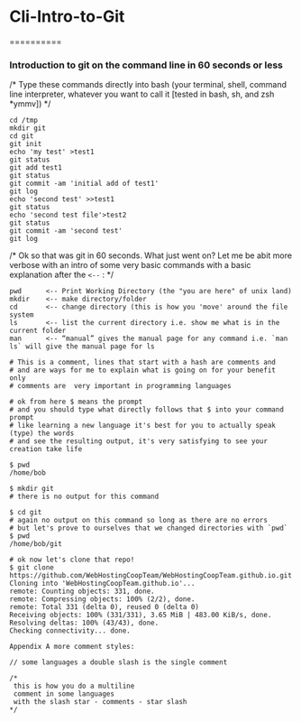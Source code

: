 # Cli-Intro-to-Git
==========

### Introduction to git on the command line in 60 seconds or less


/* 
Type these commands directly into bash (your terminal, shell, command line interpreter, whatever you want to call it [tested in bash, sh, and zsh *ymmv])
*/  
```
cd /tmp
mkdir git
cd git
git init
echo 'my test' >test1
git status
git add test1
git status
git commit -am 'initial add of test1'
git log
echo 'second test' >>test1
git status
echo 'second test file'>test2
git status
git commit -am 'second test'
git log
```
/*
 Ok so that was git in 60 seconds.  What just went on?  Let me be abit more verbose with an intro of some very basic commands with a basic explanation after the `<--` :
*/
```
pwd      <-- Print Working Directory (the "you are here" of unix land)
mkdir    <-- make directory/folder
cd       <-- change directory (this is how you 'move' around the file system
ls       <-- list the current directory i.e. show me what is in the current folder
man      <-- “manual” gives the manual page for any command i.e. `man ls` will give the manual page for ls
```
```
# This is a comment, lines that start with a hash are comments and
# and are ways for me to explain what is going on for your benefit only 
# comments are  very important in programming languages

# ok from here $ means the prompt
# and you should type what directly follows that $ into your command prompt
# like learning a new language it's best for you to actually speak (type) the words
# and see the resulting output, it's very satisfying to see your creation take life
```
```
$ pwd
/home/bob
```
```
$ mkdir git
# there is no output for this command
```
```
$ cd git
# again no output on this command so long as there are no errors
# but let's prove to ourselves that we changed directories with `pwd`
$ pwd
/home/bob/git
```


```
# ok now let's clone that repo!
$ git clone https://github.com/WebHostingCoopTeam/WebHostingCoopTeam.github.io.git
Cloning into 'WebHostingCoopTeam.github.io'...
remote: Counting objects: 331, done.
remote: Compressing objects: 100% (2/2), done.
remote: Total 331 (delta 0), reused 0 (delta 0)
Receiving objects: 100% (331/331), 3.65 MiB | 483.00 KiB/s, done.
Resolving deltas: 100% (43/43), done.
Checking connectivity... done.
```


```
Appendix A more comment styles:

// some languages a double slash is the single comment

/*
 this is how you do a multiline
 comment in some languages
 with the slash star - comments - star slash 
*/
```
